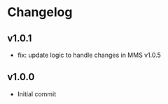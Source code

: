 # Changelog

## v1.0.1

* fix: update logic to handle changes in MMS v1.0.5

## v1.0.0

* Initial commit
